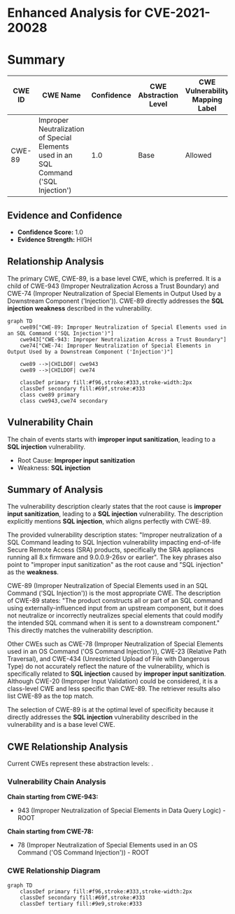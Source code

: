 # Enhanced Analysis for CVE-2021-20028

# Summary
| CWE ID | CWE Name | Confidence | CWE Abstraction Level | CWE Vulnerability Mapping Label | CWE-Vulnerability Mapping Notes |
|---|---|---|---|---|---|
| CWE-89 | Improper Neutralization of Special Elements used in an SQL Command ('SQL Injection') | 1.0 | Base | Allowed | Primary CWE |

## Evidence and Confidence

*   **Confidence Score:** 1.0
*   **Evidence Strength:** HIGH

## Relationship Analysis
The primary CWE, CWE-89, is a base level CWE, which is preferred. It is a child of CWE-943 (Improper Neutralization Across a Trust Boundary) and CWE-74 (Improper Neutralization of Special Elements in Output Used by a Downstream Component ('Injection')). CWE-89 directly addresses the **SQL injection** **weakness** described in the vulnerability.

```mermaid
graph TD
    cwe89["CWE-89: Improper Neutralization of Special Elements used in an SQL Command ('SQL Injection')"]
    cwe943["CWE-943: Improper Neutralization Across a Trust Boundary"]
    cwe74["CWE-74: Improper Neutralization of Special Elements in Output Used by a Downstream Component ('Injection')"]

    cwe89 -->|CHILDOF| cwe943
    cwe89 -->|CHILDOF| cwe74

    classDef primary fill:#f96,stroke:#333,stroke-width:2px
    classDef secondary fill:#69f,stroke:#333
    class cwe89 primary
    class cwe943,cwe74 secondary
```

## Vulnerability Chain
The chain of events starts with **improper input sanitization**, leading to a **SQL injection** vulnerability.
  - Root Cause: **Improper input sanitization**
  - Weakness: **SQL injection**

## Summary of Analysis
The vulnerability description clearly states that the root cause is **improper input sanitization**, leading to a **SQL injection** vulnerability. The description explicitly mentions **SQL injection**, which aligns perfectly with CWE-89.

The provided vulnerability description states: "Improper neutralization of a SQL Command leading to SQL Injection vulnerability impacting end-of-life Secure Remote Access (SRA) products, specifically the SRA appliances running all 8.x firmware and 9.0.0.9-26sv or earlier". The key phrases also point to "improper input sanitization" as the root cause and "SQL injection" as the **weakness**.

CWE-89 (Improper Neutralization of Special Elements used in an SQL Command ('SQL Injection')) is the most appropriate CWE. The description of CWE-89 states: "The product constructs all or part of an SQL command using externally-influenced input from an upstream component, but it does not neutralize or incorrectly neutralizes special elements that could modify the intended SQL command when it is sent to a downstream component." This directly matches the vulnerability description.

Other CWEs such as CWE-78 (Improper Neutralization of Special Elements used in an OS Command ('OS Command Injection')), CWE-23 (Relative Path Traversal), and CWE-434 (Unrestricted Upload of File with Dangerous Type) do not accurately reflect the nature of the vulnerability, which is specifically related to **SQL injection** caused by **improper input sanitization**. Although CWE-20 (Improper Input Validation) could be considered, it is a class-level CWE and less specific than CWE-89. The retriever results also list CWE-89 as the top match.

The selection of CWE-89 is at the optimal level of specificity because it directly addresses the **SQL injection** vulnerability described in the vulnerability and is a base level CWE.


## CWE Relationship Analysis

Current CWEs represent these abstraction levels: .


### Vulnerability Chain Analysis

**Chain starting from CWE-943:**
- 943 (Improper Neutralization of Special Elements in Data Query Logic) - ROOT


**Chain starting from CWE-78:**
- 78 (Improper Neutralization of Special Elements used in an OS Command ('OS Command Injection')) - ROOT



### CWE Relationship Diagram

```mermaid
graph TD
    classDef primary fill:#f96,stroke:#333,stroke-width:2px
    classDef secondary fill:#69f,stroke:#333
    classDef tertiary fill:#9e9,stroke:#333
```